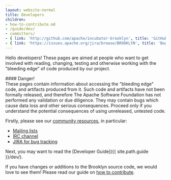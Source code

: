 ```yaml
---
layout: website-normal
title: Developers
children:
- how-to-contribute.md
- /guide/dev/
- committers/
- { link: 'http://github.com/apache/incubator-brooklyn', title: 'GitHub' }
- { link: 'https://issues.apache.org/jira/browse/BROOKLYN', title: 'Bug Tracker (JIRA)' }
---
```


Hello developers! These pages are aimed at people who want to get involved with reading, changing, testing and otherwise
working with the "bleeding edge" of code produced by our project.

<div class="panel panel-danger">
<div class="panel-heading" markdown="1">
#### Danger!
</div>
<div class="panel-body" markdown="1">
These pages contain information about accessing the "bleeding edge" code, and artifacts produced from it. Such code and
artifacts have not been formally released, and therefore The Apache Software Foundation has not performed any validation
or due diligence. They may contain bugs which cause data loss and other serious consequences. Proceed only if you
understand the potential consequences of using unreleased, untested code.
</div>
</div>


Firstly, please see our [community resources](../community/index.html), in particular:

- [Mailing lists](../community/mailist-lists.html)
- [IRC channel](../community/irc.html)
- [JIRA for bug tracking](https://issues.apache.org/jira/browse/BROOKLYN)

Next, you may want to read the [Developer Guide]({{ site.path.guide }}/dev/).

If you have changes or additions to the Brooklyn source code, we would love to
see them! Please read our guide on [how to contribute](how-to-contribute.html).

